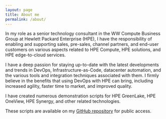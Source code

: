 ```yaml
---
layout: page
title: About me
permalink: /about/
---
```



<!-- ![Lionel Jullien]( {{ site.baseurl }}/assets/images/about/lionel-small.png){:height="30%" width="30%"} -->


<!-- {:class="body-image-post"} -->

In my role as a senior technology consultant in the WW Compute Business Group at Hewlett Packard Enterprise (HPE), I have the responsibility of enabling and supporting sales, pre-sales, channel partners, and end-user customers on various aspects related to HPE Compute, HPE solutions, and HPE edge-to-cloud services.

I have a deep passion for staying up-to-date with the latest developments and trends in DevOps, Infrastructure-as-Code, datacenter automation, and the various tools and integration techniques associated with them. I firmly believe in the benefits that using DevOps with HPE can bring, including increased agility, faster time to market, and improved quality.

I have created numerous demonstration scripts for HPE GreenLake, HPE OneView, HPE Synergy, and other related technologies. 

These scripts are available on my [GitHub repository]() for public access.